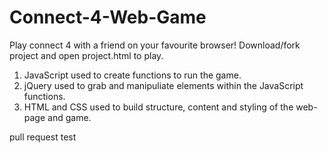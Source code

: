# Connect-4-Web-Game

Play connect 4 with a friend on your favourite browser! Download/fork project and open project.html to play.

1. JavaScript used to create functions to run the game.
2. jQuery used to grab and manipuliate elements within the JavaScript functions.
3. HTML and CSS used to build structure, content and styling of the web-page and game.

pull request test
